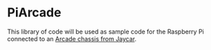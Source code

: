 # PiArcade

This library of code will be used as sample code for the Raspberry Pi connected to an [Arcade chassis from Jaycar](https://www.jaycar.com.au/10-inch-screen-raspberry-pi-retro-arcade-game-console/p/XC9064?pos=1&queryId=ba5bf358e7b1e18e27a5c54fefae837a).